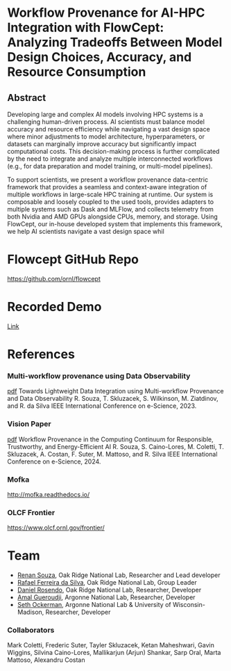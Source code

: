 # Workflow Provenance for AI-HPC Integration with FlowCept: Analyzing Tradeoffs Between Model Design Choices, Accuracy, and Resource Consumption

## Abstract

Developing large and complex AI models involving HPC systems is a challenging human-driven process. AI scientists must balance model accuracy and resource efficiency while navigating a vast design space where minor adjustments to model architecture, hyperparameters, or datasets can marginally improve accuracy but significantly impact computational costs. This decision-making process is further complicated by the need to integrate and analyze multiple interconnected workflows (e.g., for data preparation and model training, or multi-model pipelines).

To support scientists, we present a workflow provenance data-centric framework that provides a seamless and context-aware integration of multiple workflows in large-scale HPC training at runtime. Our system is composable and loosely coupled to the used tools, provides adapters to multiple systems such as Dask and MLFlow, and collects telemetry from both Nvidia and AMD GPUs alongside CPUs, memory, and storage. Using FlowCept, our in-house developed system that implements this framework, we help AI scientists navigate a vast design space whil



# Flowcept GitHub Repo

https://github.com/ornl/flowcept

# Recorded Demo

[Link](https://drive.google.com/file/d/1OX6wYAc83ca3EEscLdpBoR4CZPRkf-Kg/view?usp=sharing)

# References

### Multi-workflow provenance using Data Observability
[pdf](https://arxiv.org/pdf/2308.09004.pdf) Towards Lightweight Data Integration using Multi-workflow Provenance and Data Observability
R. Souza, T. Skluzacek, S. Wilkinson, M. Ziatdinov, and R. da Silva
IEEE International Conference on e-Science, 2023. 

### Vision Paper
[pdf](https://www.osti.gov/servlets/purl/2478344) Workflow Provenance in the Computing Continuum for Responsible, Trustworthy, and Energy-Efficient AI
R. Souza, S. Caino-Lores, M. Coletti, T. Skluzacek, A. Costan, F. Suter, M. Mattoso, and R. Silva
IEEE International Conference on e-Science, 2024. 

### Mofka

http://mofka.readthedocs.io/

### OLCF Frontier

https://www.olcf.ornl.gov/frontier/

# Team

- [Renan Souza](https://renansouza.org), Oak Ridge National Lab, Researcher and Lead developer
- [Rafael Ferreira da Silva](https://rafaelsilva.com/), Oak Ridge National Lab, Group Leader
- [Daniel Rosendo](https://www.ornl.gov/staff-profile/daniel-rosendo), Oak Ridge National Lab, Researcher, Developer
- [Amal Gueroudji](https://www.anl.gov/profile/amal-gueroudji), Argonne National Lab, Researcher, Developer
- [Seth Ockerman](https://ockermansethgvsu.github.io/), Argonne National Lab & University of Wisconsin-Madison, Researcher, Developer

### Collaborators

Mark Coletti, Frederic Suter, Tayler Skluzacek, Ketan Maheshwari, Gavin Wiggins, Silvina Caino-Lores, Mallikarjun (Arjun) Shankar, Sarp Oral, Marta Mattoso, Alexandru Costan





